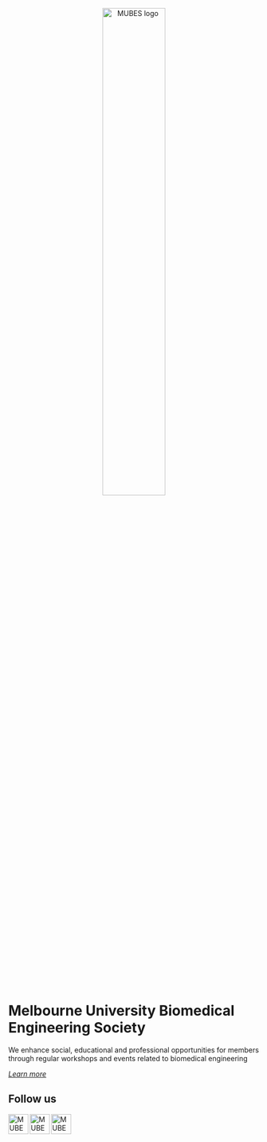<p align="center">
	  <img  src="https://mubes.club/img/logo.svg" alt="MUBES logo" width="50%"/>
</p>

# Melbourne University Biomedical Engineering Society
We enhance social, educational and professional opportunities for members through regular workshops and events related to biomedical engineering

[*Learn more*](https://mubes.club/)

## Follow us
[<img src="https://mubes.club/img/facebook.svg" width="40" height="40" alt="MUBES on Facebook" align="left">](https://www.facebook.com/groups/mubes.unimelb/)

[<img src="https://mubes.club/img/linkedin.svg" width="40" height="40" alt="MUBES on LinkedIn" align="left">](https://www.linkedin.com/company/mu-bmes/about/)

[<img src="https://mubes.club/img/instagram.svg" width="40" height="40" alt="MUBES on Instagram" align="left">](https://www.instagram.com/mubes_unimelb/)